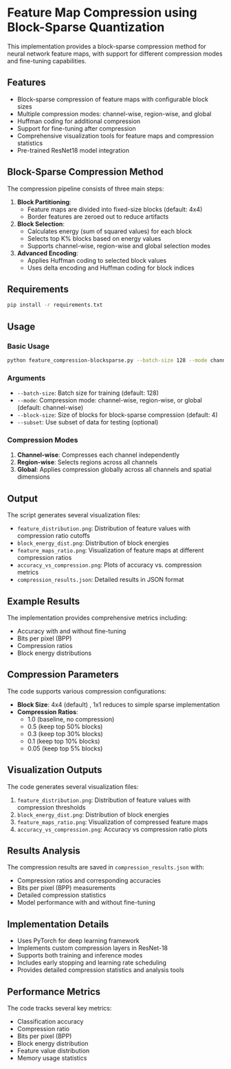 # Feature Map Compression using Block-Sparse Quantization

This implementation provides a block-sparse compression method for neural network feature maps, with support for different compression modes and fine-tuning capabilities.

## Features

* Block-sparse compression of feature maps with configurable block sizes
* Multiple compression modes: channel-wise, region-wise, and global
* Huffman coding for additional compression
* Support for fine-tuning after compression
* Comprehensive visualization tools for feature maps and compression statistics
* Pre-trained ResNet18 model integration

## Block-Sparse Compression Method

The compression pipeline consists of three main steps:

1. **Block Partitioning**:
   * Feature maps are divided into fixed-size blocks (default: 4x4)
   * Border features are zeroed out to reduce artifacts
2. **Block Selection**:
   * Calculates energy (sum of squared values) for each block
   * Selects top K% blocks based on energy values
   * Supports channel-wise, region-wise and global selection modes
3. **Advanced Encoding**:
   * Applies Huffman coding to selected block values
   * Uses delta encoding and Huffman coding for block indices

## Requirements

```bash
pip install -r requirements.txt
```

## Usage

### Basic Usage

```bash
python feature_compression-blocksparse.py --batch-size 128 --mode channel-wise --block-size 4
```

### Arguments

* `--batch-size`: Batch size for training (default: 128)
* `--mode`: Compression mode: channel-wise, region-wise, or global (default: channel-wise)
* `--block-size`: Size of blocks for block-sparse compression (default: 4)
* `--subset`: Use subset of data for testing (optional)

### Compression Modes


1. **Channel-wise**: Compresses each channel independently
2. **Region-wise**: Selects regions across all channels
3. **Global**: Applies compression globally across all channels and spatial dimensions

## Output

The script generates several visualization files:

* `feature_distribution.png`: Distribution of feature values with compression ratio cutoffs
* `block_energy_dist.png`: Distribution of block energies
* `feature_maps_ratio.png`: Visualization of feature maps at different compression ratios
* `accuracy_vs_compression.png`: Plots of accuracy vs. compression metrics
* `compression_results.json`: Detailed results in JSON format

## Example Results

The implementation provides comprehensive metrics including:

* Accuracy with and without fine-tuning
* Bits per pixel (BPP)
* Compression ratios
* Block energy distributions

## Compression Parameters

The code supports various compression configurations:

* **Block Size**: 4x4 (default) , 1x1 reduces to simple sparse implementation
* **Compression Ratios**:
  * 1.0 (baseline, no compression)
  * 0.5 (keep top 50% blocks)
  * 0.3 (keep top 30% blocks)
  * 0.1 (keep top 10% blocks)
  * 0.05 (keep top 5% blocks)

## Visualization Outputs

The code generates several visualization files:

1. `feature_distribution.png`: Distribution of feature values with compression thresholds
2. `block_energy_dist.png`: Distribution of block energies
3. `feature_maps_ratio.png`: Visualization of compressed feature maps
4. `accuracy_vs_compression.png`: Accuracy vs compression ratio plots

## Results Analysis

The compression results are saved in `compression_results.json` with:

* Compression ratios and corresponding accuracies
* Bits per pixel (BPP) measurements
* Detailed compression statistics
* Model performance with and without fine-tuning

## Implementation Details

* Uses PyTorch for deep learning framework
* Implements custom compression layers in ResNet-18
* Supports both training and inference modes
* Includes early stopping and learning rate scheduling
* Provides detailed compression statistics and analysis tools

## Performance Metrics

The code tracks several key metrics:

* Classification accuracy
* Compression ratio
* Bits per pixel (BPP)
* Block energy distribution
* Feature value distribution
* Memory usage statistics


